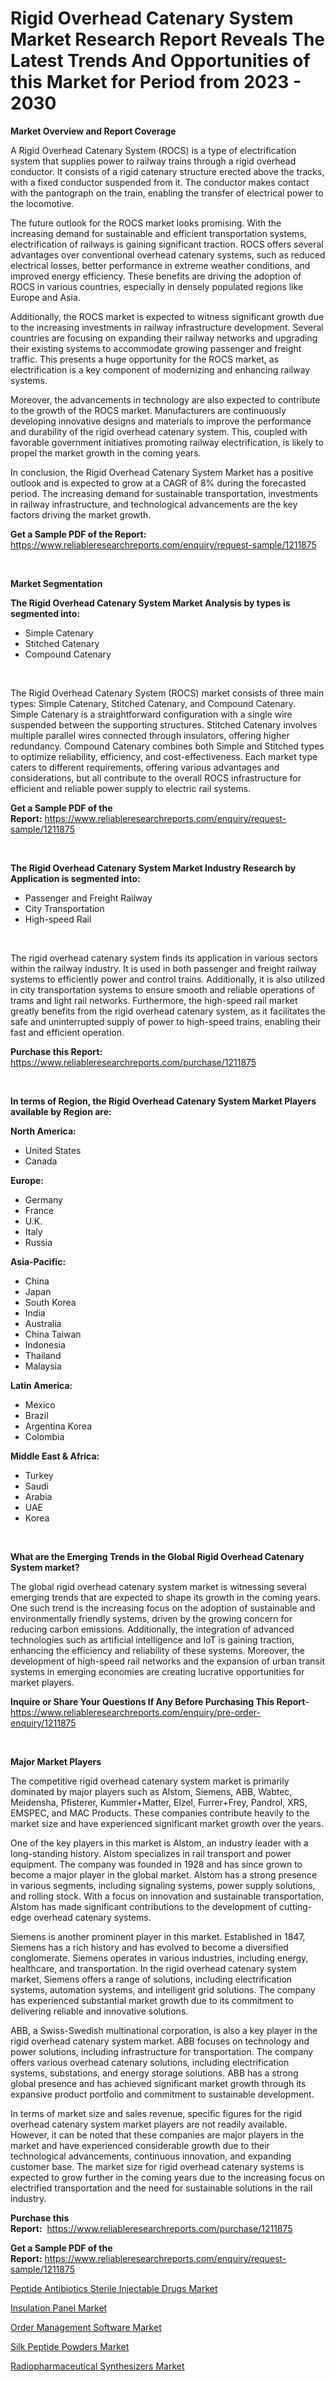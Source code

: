 <p><h1>Rigid Overhead Catenary System Market Research Report Reveals The Latest Trends And Opportunities of this Market for Period from 2023 - 2030</h1></p><p><strong>Market Overview and Report Coverage</strong></p>
<p><p>A Rigid Overhead Catenary System (ROCS) is a type of electrification system that supplies power to railway trains through a rigid overhead conductor. It consists of a rigid catenary structure erected above the tracks, with a fixed conductor suspended from it. The conductor makes contact with the pantograph on the train, enabling the transfer of electrical power to the locomotive.</p><p>The future outlook for the ROCS market looks promising. With the increasing demand for sustainable and efficient transportation systems, electrification of railways is gaining significant traction. ROCS offers several advantages over conventional overhead catenary systems, such as reduced electrical losses, better performance in extreme weather conditions, and improved energy efficiency. These benefits are driving the adoption of ROCS in various countries, especially in densely populated regions like Europe and Asia.</p><p>Additionally, the ROCS market is expected to witness significant growth due to the increasing investments in railway infrastructure development. Several countries are focusing on expanding their railway networks and upgrading their existing systems to accommodate growing passenger and freight traffic. This presents a huge opportunity for the ROCS market, as electrification is a key component of modernizing and enhancing railway systems.</p><p>Moreover, the advancements in technology are also expected to contribute to the growth of the ROCS market. Manufacturers are continuously developing innovative designs and materials to improve the performance and durability of the rigid overhead catenary system. This, coupled with favorable government initiatives promoting railway electrification, is likely to propel the market growth in the coming years.</p><p>In conclusion, the Rigid Overhead Catenary System Market has a positive outlook and is expected to grow at a CAGR of 8% during the forecasted period. The increasing demand for sustainable transportation, investments in railway infrastructure, and technological advancements are the key factors driving the market growth.</p></p>
<p><strong>Get a Sample PDF of the Report:</strong> <a href="https://www.reliableresearchreports.com/enquiry/request-sample/1211875">https://www.reliableresearchreports.com/enquiry/request-sample/1211875</a></p>
<p>&nbsp;</p>
<p><strong>Market Segmentation</strong></p>
<p><strong>The Rigid Overhead Catenary System Market Analysis by types is segmented into:</strong></p>
<p><ul><li>Simple Catenary</li><li>Stitched Catenary</li><li>Compound Catenary</li></ul></p>
<p>&nbsp;</p>
<p><p>The Rigid Overhead Catenary System (ROCS) market consists of three main types: Simple Catenary, Stitched Catenary, and Compound Catenary. Simple Catenary is a straightforward configuration with a single wire suspended between the supporting structures. Stitched Catenary involves multiple parallel wires connected through insulators, offering higher redundancy. Compound Catenary combines both Simple and Stitched types to optimize reliability, efficiency, and cost-effectiveness. Each market type caters to different requirements, offering various advantages and considerations, but all contribute to the overall ROCS infrastructure for efficient and reliable power supply to electric rail systems.</p></p>
<p><strong>Get a Sample PDF of the Report:</strong>&nbsp;<a href="https://www.reliableresearchreports.com/enquiry/request-sample/1211875">https://www.reliableresearchreports.com/enquiry/request-sample/1211875</a></p>
<p>&nbsp;</p>
<p><strong>The Rigid Overhead Catenary System Market Industry Research by Application is segmented into:</strong></p>
<p><ul><li>Passenger and Freight Railway</li><li>City Transportation</li><li>High-speed Rail</li></ul></p>
<p>&nbsp;</p>
<p><p>The rigid overhead catenary system finds its application in various sectors within the railway industry. It is used in both passenger and freight railway systems to efficiently power and control trains. Additionally, it is also utilized in city transportation systems to ensure smooth and reliable operations of trams and light rail networks. Furthermore, the high-speed rail market greatly benefits from the rigid overhead catenary system, as it facilitates the safe and uninterrupted supply of power to high-speed trains, enabling their fast and efficient operation.</p></p>
<p><strong>Purchase this Report:</strong>&nbsp; <a href="https://www.reliableresearchreports.com/purchase/1211875">https://www.reliableresearchreports.com/purchase/1211875</a></p>
<p>&nbsp;</p>
<p><strong>In terms of Region, the Rigid Overhead Catenary System Market Players available by Region are:</strong></p>
<p>
    <p> <strong> North America: </strong>
        <ul>
            <li>United States</li>
            <li>Canada</li>
        </ul>
        </p> 
    <p> <strong> Europe: </strong>
        <ul>
            <li>Germany</li>
            <li>France</li>
            <li>U.K.</li>
            <li>Italy</li>
            <li>Russia</li>
        </ul>
        </p> 
    <p> <strong> Asia-Pacific: </strong>
        <ul>
            <li>China</li>
            <li>Japan</li>
            <li>South Korea</li>
            <li>India</li>
            <li>Australia</li>
            <li>China Taiwan</li>
            <li>Indonesia</li>
            <li>Thailand</li>
            <li>Malaysia</li>
        </ul>
        </p> 
    <p> <strong> Latin America: </strong>
        <ul>
            <li>Mexico</li>
            <li>Brazil</li>
            <li>Argentina Korea</li>
            <li>Colombia</li>
        </ul>
        </p> 
    <p> <strong> Middle East & Africa: </strong>
        <ul>
            <li>Turkey</li>
            <li>Saudi</li>
            <li>Arabia</li>
            <li>UAE</li>
            <li>Korea</li>
        </ul>
    </p>
    </p>
<p>&nbsp;</p>
<p><strong>What are the Emerging Trends in the Global Rigid Overhead Catenary System market?</strong></p>
<p><p>The global rigid overhead catenary system market is witnessing several emerging trends that are expected to shape its growth in the coming years. One such trend is the increasing focus on the adoption of sustainable and environmentally friendly systems, driven by the growing concern for reducing carbon emissions. Additionally, the integration of advanced technologies such as artificial intelligence and IoT is gaining traction, enhancing the efficiency and reliability of these systems. Moreover, the development of high-speed rail networks and the expansion of urban transit systems in emerging economies are creating lucrative opportunities for market players.</p></p>
<p><strong>Inquire or Share Your Questions If Any Before Purchasing This Report</strong>- <a href="https://www.reliableresearchreports.com/enquiry/pre-order-enquiry/1211875">https://www.reliableresearchreports.com/enquiry/pre-order-enquiry/1211875</a></p>
<p>&nbsp;</p>
<p><strong>Major Market Players</strong></p>
<p><p>The competitive rigid overhead catenary system market is primarily dominated by major players such as Alstom, Siemens, ABB, Wabtec, Meidensha, Pfisterer, Kummler+Matter, Elzel, Furrer+Frey, Pandrol, XRS, EMSPEC, and MAC Products. These companies contribute heavily to the market size and have experienced significant market growth over the years.</p><p>One of the key players in this market is Alstom, an industry leader with a long-standing history. Alstom specializes in rail transport and power equipment. The company was founded in 1928 and has since grown to become a major player in the global market. Alstom has a strong presence in various segments, including signaling systems, power supply solutions, and rolling stock. With a focus on innovation and sustainable transportation, Alstom has made significant contributions to the development of cutting-edge overhead catenary systems.</p><p>Siemens is another prominent player in this market. Established in 1847, Siemens has a rich history and has evolved to become a diversified conglomerate. Siemens operates in various industries, including energy, healthcare, and transportation. In the rigid overhead catenary system market, Siemens offers a range of solutions, including electrification systems, automation systems, and intelligent grid solutions. The company has experienced substantial market growth due to its commitment to delivering reliable and innovative solutions.</p><p>ABB, a Swiss-Swedish multinational corporation, is also a key player in the rigid overhead catenary system market. ABB focuses on technology and power solutions, including infrastructure for transportation. The company offers various overhead catenary solutions, including electrification systems, substations, and energy storage solutions. ABB has a strong global presence and has achieved significant market growth through its expansive product portfolio and commitment to sustainable development.</p><p>In terms of market size and sales revenue, specific figures for the rigid overhead catenary system market players are not readily available. However, it can be noted that these companies are major players in the market and have experienced considerable growth due to their technological advancements, continuous innovation, and expanding customer base. The market size for rigid overhead catenary systems is expected to grow further in the coming years due to the increasing focus on electrified transportation and the need for sustainable solutions in the rail industry.</p></p>
<p><strong>Purchase this Report:</strong>&nbsp;&nbsp;<a href="https://www.reliableresearchreports.com/purchase/1211875">https://www.reliableresearchreports.com/purchase/1211875</a></p>
<p></p>
<p><strong>Get a Sample PDF of the Report:</strong>&nbsp;<a href="https://www.reliableresearchreports.com/enquiry/request-sample/1211875">https://www.reliableresearchreports.com/enquiry/request-sample/1211875</a></p>
<p><p><a href="https://www.linkedin.com/pulse/peptide-antibiotics-sterile-injectable-drugs-market-insights/">Peptide Antibiotics Sterile Injectable Drugs Market</a></p><p><a href="https://medium.com/@yjwzfixtb68151/insulation-panel-market-size-growth-forecast-2023-2030-f0759a40ffc1">Insulation Panel Market</a></p><p><a href="https://medium.com/@press.bell.sigh/order-management-software-market-research-report-its-history-and-forecast-2023-to-2030-aa431755ee07">Order Management Software Market</a></p><p><a href="https://www.linkedin.com/pulse/silk-peptide-powders-market-research-report-provides-thorough/">Silk Peptide Powders Market</a></p><p><a href="https://www.linkedin.com/pulse/radiopharmaceutical-synthesizers-market-research-report/">Radiopharmaceutical Synthesizers Market</a></p></p>